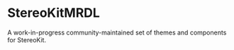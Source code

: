 # StereoKitMRDL
A work-in-progress community-maintained set of themes and components for StereoKit.
